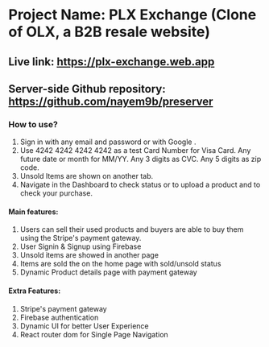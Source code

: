 # Project Name: PLX Exchange (Clone of OLX, a B2B resale website)

## Live link: https://plx-exchange.web.app 

## Server-side Github repository: https://github.com/nayem9b/preserver 


### How to use? 
1. Sign in with any email and password or with Google .
2. Use 4242 4242 4242 4242 as a test Card Number for Visa Card. Any future date or month for MM/YY. Any 3 digits as CVC. Any 5 digits as zip code.
3. Unsold Items are shown on another tab.
4. Navigate in the Dashboard to check status or to upload a product and to check your purchase.

#### Main features: 
1. Users can sell their used products and buyers are able to buy them using the Stripe's payment gateway. 
2. User Signin & Signup using Firebase 
3. Unsold items are showed in another page
4. Items are sold the on the home page with sold/unsold status
5. Dynamic Product details page with payment gateway

#### Extra Features: 
1. Stripe's payment gateway 
2. Firebase authentication 
3. Dynamic UI for better User Experience 
4. React router dom for Single Page Navigation 
